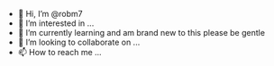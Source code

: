 - 👋 Hi, I’m @robm7
- 👀 I’m interested in ...
- 🌱 I’m currently learning and am brand new to this please be gentle   
- 💞️ I’m looking to collaborate on ...
- 📫 How to reach me ...

<!---
robm7/robm7 is a ✨ special ✨ repository because its `README.md` (this file) appears on your GitHub profile.
You can click the Preview link to take a look at your changes.
--->

